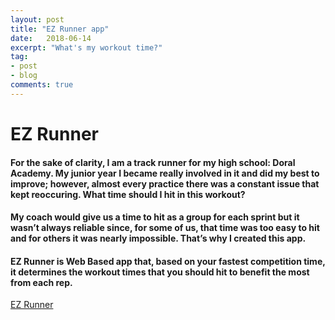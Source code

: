 ```yaml
---
layout: post
title: "EZ Runner app"
date:   2018-06-14
excerpt: "What's my workout time?"
tag:
- post
- blog
comments: true
---
```


# EZ Runner
#### For the sake of clarity, I am a track runner for my high school: Doral Academy. My junior year I became really involved in it and did my best to improve; however, almost every practice there was a constant issue that kept reoccuring. What time should I hit in this workout?
#### My coach would give us a time to hit as a group for each sprint but it wasn’t always reliable since, for some of us, that time was too easy to hit and for others it was nearly impossible. That’s why I created this app. 
#### EZ Runner is Web Based app that, based on your fastest competition time, it determines the workout times that you should hit to benefit the most from each rep.
[EZ Runner](https://sfjorge.github.io/EZ-Runner/)
